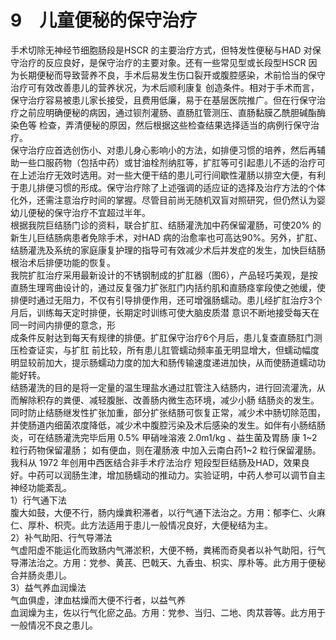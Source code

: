 # 9　儿童便秘的保守治疗  
手术切除无神经节细胞肠段是HSCR 的主要治疗方式，但特发性便秘与HAD 对保守治疗的反应良好，是保守治疗的主要对象。还有一些常见型或长段型HSCR 因为长期便秘而导致营养不良，手术后易发生伤口裂开或腹腔感染，术前恰当的保守 治疗可有效改善患儿的营养状况，为术后顺利康复 创造条件。相对于手术而言，保守治疗容易被患儿家长接受，且费用低廉，易于在基层医院推广。但在行保守治疗之前应明确便秘的病因，通过钡剂灌肠、直肠肛管测压、直肠黏膜乙酰胆碱酯酶染色等 检查，弄清便秘的原因，然后根据这些检查结果选择适当的病例行保守治疗。  
保守治疗应首选创伤小、对患儿身心影响小的方法，如排便习惯的培养，然后再辅助一些口服药物（包括中药）或甘油栓剂纳肛等，扩肛等可引起患儿不适的治疗可在上述治疗无效时选用。对一些大便干结的患儿可行间歇性灌肠以排空大便，有利于患儿排便习惯的形成。保守治疗除了上述强调的适应证的选择及治疗方法的个体化外，还需注意治疗时间的掌握。尽管目前尚无随机双盲对照研究，但仍然认为婴幼儿便秘的保守治疗不宜超过半年。  
根据我院巨结肠门诊的资料，联合扩肛、结肠灌洗加中药保留灌肠，可使$20\%$ 的新生儿巨结肠病患者免除手术，对HAD 病的治愈率也可高达$90\%$。另外，扩肛、结肠灌洗及系统的家庭康复护理的指导可有效减少术后并发症的发生，加快巨结肠根治术后排便功能的恢复。  
我院扩肛治疗采用最新设计的不锈钢制成的扩肛器（图6），产品轻巧美观，是按直肠生理弯曲设计的，通过反复强力扩张肛门内括约肌和直肠痉挛段使之弛缓，使排便时通过无阻力，不仅有引导排便作用，还可增强肠蠕动。患儿经扩肛治疗3个月后，训练每天定时排便，长期定时训练可使大脑皮质潜 意识不断地接受每天在同一时间内排便的意念，形  
成条件反射达到每天有规律的排便。扩肛保守治疗6个月后，患儿复查直肠肛门测压检查证实，与扩肛 前比较，所有患儿肛管蠕动频率虽无明显增大，但蠕动幅度明显较前加大，提示肠蠕动力度的加大和肠传输速度递进加快，从而使肠道蠕动功能好转。  
结肠灌洗的目的是将一定量的温生理盐水通过肛管注入结肠内，进行回流灌洗，从而解除积存的粪便、减轻腹胀、改善肠内微生态环境，减少小肠 结肠炎的发生。同时防止结肠继发性扩张加重，部分扩张结肠可恢复正常，减少术中肠切除范围，并使肠道内细菌浓度降低，减少术中腹腔污染及术后感染的发生。如伴有小肠结肠炎，可在结肠灌洗完毕后用 $0.5\%$  甲硝唑溶液 $2.0\mathrm{m}1/\mathrm{kg}$ 、益生菌及胃肠 康 1\~2  粒行药物保留灌肠； 如有便血，则在灌肠液 中加入云南白药1\~2 粒行保留灌肠。  
我科从 1972  年创用中西医结合非手术疗法治疗 短段型巨结肠及HAD，效果良好。中药可以润肠生津，增加肠蠕动的推动力。实验证明，中药人参可以调节自主神经功能紊乱。  
1）行气通下法  
腹大如鼓，大便不行，肠内燥粪积滞者，以行气通下法治之。方用：郁李仁、火麻仁、厚朴、枳壳。此方法适用于患儿一般情况良好，大便秘结为主。  
2）补气助阳、行气导滞法  
气虚阳虚不能运化而致肠内气滞淤积，大便不畅，粪稀而奇臭者以补气助阳，行气导滞法治之。方用：党参、黄芪、巴戟天、九香虫、枳实、厚朴等。此方用于便秘合并肠炎患儿。  
3）益气养血润燥法  
气血俱虚，津血枯燥而大便不行者，以益气养  
血润燥为主，佐以行气化瘀之品。方用：党参、当归、二地、肉苁蓉等。此方用于一般情况不良之患儿。  
